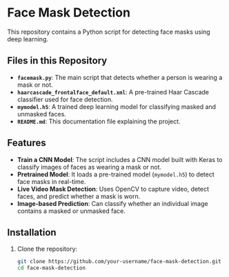 # Face Mask Detection

This repository contains a Python script for detecting face masks using deep learning.

## Files in this Repository

- **`facemask.py`**: The main script that detects whether a person is wearing a mask or not.
- **`haarcascade_frontalface_default.xml`**: A pre-trained Haar Cascade classifier used for face detection.
- **`mymodel.h5`**: A trained deep learning model for classifying masked and unmasked faces.
- **`README.md`**: This documentation file explaining the project.

## Features

- **Train a CNN Model**: The script includes a CNN model built with Keras to classify images of faces as wearing a mask or not.
- **Pretrained Model**: It loads a pre-trained model (`mymodel.h5`) to detect face masks in real-time.
- **Live Video Mask Detection**: Uses OpenCV to capture video, detect faces, and predict whether a mask is worn.
- **Image-based Prediction**: Can classify whether an individual image contains a masked or unmasked face.

## Installation

1. Clone the repository:
   ```bash
   git clone https://github.com/your-username/face-mask-detection.git
   cd face-mask-detection
